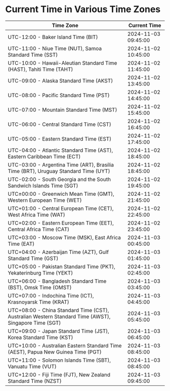 # Current Time in Various Time Zones

| Time Zone | Current Time |
|-----------|--------------|
| UTC-12:00 - Baker Island Time (BIT) | 2024-11-03 09:45:00 |
| UTC-11:00 - Niue Time (NUT), Samoa Standard Time (SST) | 2024-11-02 10:45:00 |
| UTC-10:00 - Hawaii-Aleutian Standard Time (HAST), Tahiti Time (TAHT) | 2024-11-02 11:45:00 |
| UTC-09:00 - Alaska Standard Time (AKST) | 2024-11-02 13:45:00 |
| UTC-08:00 - Pacific Standard Time (PST) | 2024-11-02 14:45:00 |
| UTC-07:00 - Mountain Standard Time (MST) | 2024-11-02 15:45:00 |
| UTC-06:00 - Central Standard Time (CST) | 2024-11-02 16:45:00 |
| UTC-05:00 - Eastern Standard Time (EST) | 2024-11-02 17:45:00 |
| UTC-04:00 - Atlantic Standard Time (AST), Eastern Caribbean Time (ECT) | 2024-11-02 18:45:00 |
| UTC-03:00 - Argentina Time (ART), Brasília Time (BRT), Uruguay Standard Time (UYT) | 2024-11-02 18:45:00 |
| UTC-02:00 - South Georgia and the South Sandwich Islands Time (SGT) | 2024-11-02 19:45:00 |
| UTC±00:00 - Greenwich Mean Time (GMT), Western European Time (WET) | 2024-11-02 21:45:00 |
| UTC+01:00 - Central European Time (CET), West Africa Time (WAT) | 2024-11-02 22:45:00 |
| UTC+02:00 - Eastern European Time (EET), Central Africa Time (CAT) | 2024-11-02 23:45:00 |
| UTC+03:00 - Moscow Time (MSK), East Africa Time (EAT) | 2024-11-03 00:45:00 |
| UTC+04:00 - Azerbaijan Time (AZT), Gulf Standard Time (GST) | 2024-11-03 01:45:00 |
| UTC+05:00 - Pakistan Standard Time (PKT), Yekaterinburg Time (YEKT) | 2024-11-03 02:45:00 |
| UTC+06:00 - Bangladesh Standard Time (BST), Omsk Time (OMST) | 2024-11-03 03:45:00 |
| UTC+07:00 - Indochina Time (ICT), Krasnoyarsk Time (KRAT) | 2024-11-03 04:45:00 |
| UTC+08:00 - China Standard Time (CST), Australian Western Standard Time (AWST), Singapore Time (SGT) | 2024-11-03 05:45:00 |
| UTC+09:00 - Japan Standard Time (JST), Korea Standard Time (KST) | 2024-11-03 06:45:00 |
| UTC+10:00 - Australian Eastern Standard Time (AEST), Papua New Guinea Time (PGT) | 2024-11-03 08:45:00 |
| UTC+11:00 - Solomon Islands Time (SBT), Vanuatu Time (VUT) | 2024-11-03 08:45:00 |
| UTC+12:00 - Fiji Time (FJT), New Zealand Standard Time (NZST) | 2024-11-03 09:45:00 |

